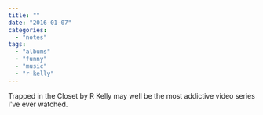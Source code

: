 ```yaml
---
title: ""
date: "2016-01-07"
categories: 
  - "notes"
tags: 
  - "albums"
  - "funny"
  - "music"
  - "r-kelly"
---
```


Trapped in the Closet by R Kelly may well be the most addictive video series I've ever watched.
